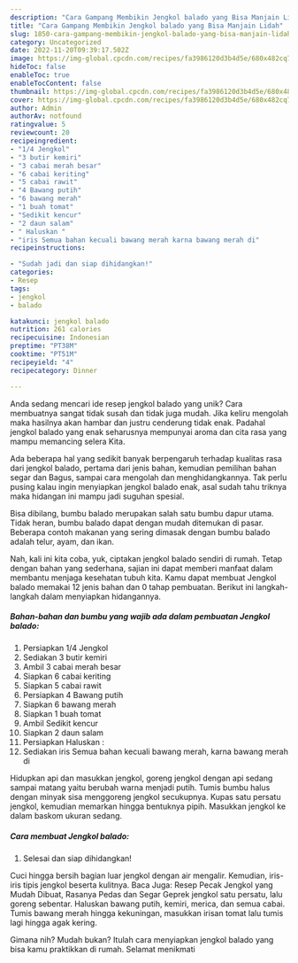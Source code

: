 ```yaml
---
description: "Cara Gampang Membikin Jengkol balado yang Bisa Manjain Lidah"
title: "Cara Gampang Membikin Jengkol balado yang Bisa Manjain Lidah"
slug: 1850-cara-gampang-membikin-jengkol-balado-yang-bisa-manjain-lidah
category: Uncategorized
date: 2022-11-20T09:39:17.502Z
image: https://img-global.cpcdn.com/recipes/fa3986120d3b4d5e/680x482cq70/jengkol-balado-foto-resep-utama.jpg
hideToc: false
enableToc: true
enableTocContent: false
thumbnail: https://img-global.cpcdn.com/recipes/fa3986120d3b4d5e/680x482cq70/jengkol-balado-foto-resep-utama.jpg
cover: https://img-global.cpcdn.com/recipes/fa3986120d3b4d5e/680x482cq70/jengkol-balado-foto-resep-utama.jpg
author: Admin
authorAv: notfound
ratingvalue: 5
reviewcount: 20
recipeingredient:
- "1/4 Jengkol"
- "3 butir kemiri"
- "3 cabai merah besar"
- "6 cabai keriting"
- "5 cabai rawit"
- "4 Bawang putih"
- "6 bawang merah"
- "1 buah tomat"
- "Sedikit kencur"
- "2 daun salam"
- " Haluskan "
- "iris Semua bahan kecuali bawang merah karna bawang merah di"
recipeinstructions:

- "Sudah jadi dan siap dihidangkan!"
categories:
- Resep
tags:
- jengkol
- balado

katakunci: jengkol balado 
nutrition: 261 calories
recipecuisine: Indonesian
preptime: "PT38M"
cooktime: "PT51M"
recipeyield: "4"
recipecategory: Dinner

---
```





Anda sedang mencari ide resep jengkol balado yang unik? Cara membuatnya sangat tidak susah dan tidak juga mudah. Jika keliru mengolah maka hasilnya akan hambar dan justru cenderung tidak enak. Padahal jengkol balado yang enak seharusnya mempunyai aroma dan cita rasa yang mampu memancing selera Kita.





Ada beberapa hal yang sedikit banyak berpengaruh terhadap kualitas rasa dari jengkol balado, pertama dari jenis bahan, kemudian pemilihan bahan segar dan Bagus, sampai cara mengolah dan menghidangkannya. Tak perlu pusing kalau ingin menyiapkan jengkol balado enak,      asal sudah tahu triknya maka hidangan ini mampu jadi suguhan spesial.














Bisa dibilang, bumbu balado merupakan salah satu bumbu dapur utama. Tidak heran, bumbu balado dapat dengan mudah ditemukan di pasar. Beberapa contoh makanan yang sering dimasak dengan bumbu balado adalah telur, ayam, dan ikan.






Nah, kali ini kita coba, yuk, ciptakan jengkol balado sendiri di rumah. Tetap dengan bahan yang sederhana, sajian ini dapat memberi manfaat dalam membantu menjaga kesehatan tubuh kita. Kamu dapat membuat Jengkol balado memakai 12 jenis bahan dan 0 tahap pembuatan. Berikut ini langkah-langkah dalam menyiapkan hidangannya.

<!--inarticleads1-->

##### Bahan-bahan dan bumbu yang wajib ada dalam pembuatan Jengkol balado:

1. Persiapkan 1/4 Jengkol
1. Sediakan 3 butir kemiri
1. Ambil 3 cabai merah besar
1. Siapkan 6 cabai keriting
1. Siapkan 5 cabai rawit
1. Persiapkan 4 Bawang putih
1. Siapkan 6 bawang merah
1. Siapkan 1 buah tomat
1. Ambil Sedikit kencur
1. Siapkan 2 daun salam
1. Persiapkan  Haluskan :
1. Sediakan iris Semua bahan kecuali bawang merah, karna bawang merah di


Hidupkan api dan masukkan jengkol, goreng jengkol dengan api sedang sampai matang yaitu berubah warna menjadi putih. Tumis bumbu halus dengan minyak sisa menggoreng jengkol secukupnya. Kupas satu persatu jengkol, kemudian memarkan hingga bentuknya pipih. Masukkan jengkol ke dalam baskom ukuran sedang. 

<!--inarticleads2-->

##### Cara membuat Jengkol balado:


1. Selesai dan siap dihidangkan!

Cuci hingga bersih bagian luar jengkol dengan air mengalir. Kemudian, iris-iris tipis jengkol beserta kulitnya. Baca Juga: Resep Pecak Jengkol yang Mudah Dibuat, Rasanya Pedas dan Segar Geprek jengkol satu persatu, lalu goreng sebentar. Haluskan bawang putih, kemiri, merica, dan semua cabai. Tumis bawang merah hingga kekuningan, masukkan irisan tomat lalu tumis lagi hingga agak kering. 

Gimana nih? Mudah bukan? Itulah cara menyiapkan jengkol balado yang bisa kamu praktikkan di rumah. Selamat menikmati
